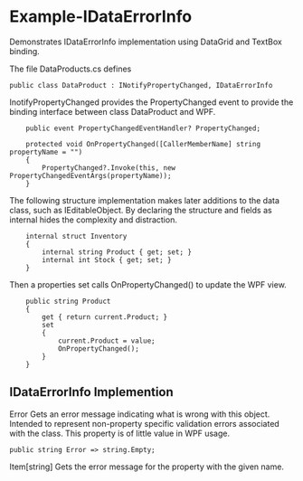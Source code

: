 # Example-IDataErrorInfo
Demonstrates IDataErrorInfo implementation using DataGrid and TextBox binding.


The file DataProducts.cs defines

	public class DataProduct : INotifyPropertyChanged, IDataErrorInfo

InotifyPropertyChanged provides the PropertyChanged event to provide the binding interface between class DataProduct and WPF.
 

        public event PropertyChangedEventHandler? PropertyChanged;

        protected void OnPropertyChanged([CallerMemberName] string propertyName = "")
        {
            PropertyChanged?.Invoke(this, new PropertyChangedEventArgs(propertyName));
        }

The following structure implementation makes later additions to the data class, such as IEditableObject.
By declaring the structure and fields as internal hides the complexity and distraction.

        internal struct Inventory
        { 
            internal string Product { get; set; }
            internal int Stock { get; set; }            
        }

Then a properties set calls OnPropertyChanged() to update the WPF view.

        public string Product
        {
            get { return current.Product; }
            set
            {
                current.Product = value;
                OnPropertyChanged();                
            }
        }

## IDataErrorInfo Implemention

Error Gets an error message indicating what is wrong with this object.
Intended to represent non-property specific validation errors associated with the class. This property is of little value in WPF usage.

    public string Error => string.Empty;

Item[string] Gets the error message for the property with the given name.


